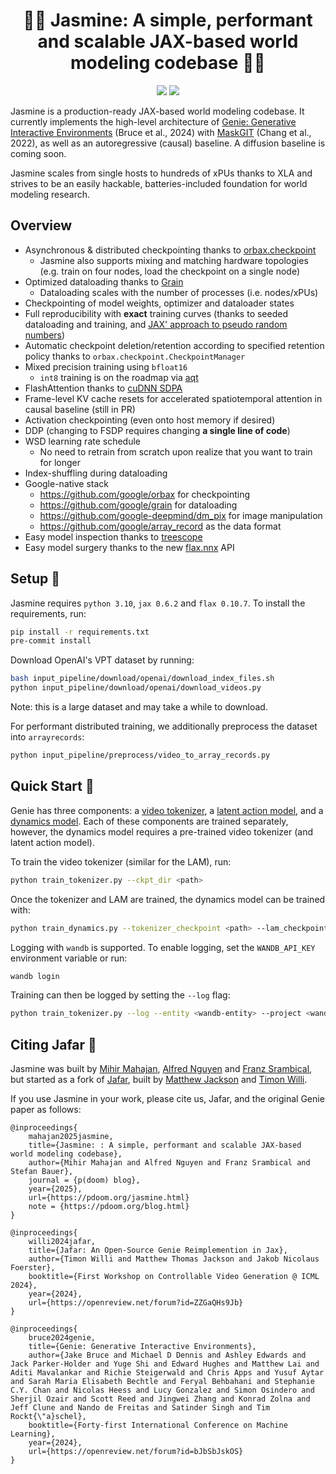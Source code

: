 <h1 align="center">🧞‍♀️ Jasmine: A simple, performant and scalable JAX-based world modeling codebase 🧞‍♀️</h1>

<p align="center">
    <a href= "https://github.com/FLAIROx/jafar/blob/main/LICENSE">
        <img src="https://img.shields.io/badge/license-Apache2.0-blue.svg" /></a>
    <a href= "https://github.com/psf/black">
        <img src="https://img.shields.io/badge/code%20style-black-000000.svg" /></a>
</p>

Jasmine is a production-ready JAX-based world modeling codebase. It currently implements the high-level architecture of [Genie: Generative Interactive Environments](https://arxiv.org/abs/2402.15391) (Bruce et al., 2024) with [MaskGIT](https://arxiv.org/abs/2202.04200) (Chang et al., 2022), as well as an autoregressive (causal) baseline. A diffusion baseline is coming soon.

Jasmine scales from single hosts to hundreds of xPUs thanks to XLA and strives to be an easily hackable, batteries-included foundation for world modeling research.

<h2 name="overview" id="overview">Overview</h2>

- Asynchronous & distributed checkpointing thanks to [orbax.checkpoint](https://github.com/google/orbax)
    - Jasmine also supports mixing and matching hardware topologies (e.g. train on four nodes, load the checkpoint on a single node)
- Optimized dataloading thanks to [Grain](https://github.com/google/grain)
    - Dataloading scales with the number of processes (i.e. nodes/xPUs)
- Checkpointing of model weights, optimizer and dataloader states
- Full reproducibility with **exact** training curves (thanks to seeded dataloading and training, and [JAX' approach to pseudo random numbers](https://docs.jax.dev/en/latest/random-numbers.html))
- Automatic checkpoint deletion/retention according to specified retention policy thanks to `orbax.checkpoint.CheckpointManager`
- Mixed precision training using `bfloat16`
    - `int8` training is on the roadmap via [aqt](https://github.com/google/aqt)
- FlashAttention thanks to [cuDNN SDPA](https://github.com/jax-ml/jax/blob/a155c5a9997924170e0067d552351a9833c12c11/jax/_src/cudnn/fused_attention_stablehlo.py#L842)
- Frame-level KV cache resets for accelerated spatiotemporal attention in causal baseline (still in PR)
- Activation checkpointing (even onto host memory if desired)
- DDP (changing to FSDP requires changing **a single line of code**)
- WSD learning rate schedule
    -  No need to retrain from scratch upon realize that you want to train for longer
- Index-shuffling during dataloading
- Google-native stack
    - https://github.com/google/orbax for checkpointing
    - https://github.com/google/grain for dataloading
    - https://github.com/google-deepmind/dm_pix for image manipulation
    - https://github.com/google/array_record as the data format
- Easy model inspection thanks to [treescope](https://github.com/google-deepmind/treescope)
- Easy model surgery thanks to the new [flax.nnx](https://flax.readthedocs.io/en/latest/guides/linen_to_nnx.html) API

<h2 name="start" id="start">Setup 🧗 </h2>

Jasmine requires `python 3.10`, `jax 0.6.2` and `flax 0.10.7`. To install the requirements, run:

```bash
pip install -r requirements.txt
pre-commit install
```

Download OpenAI's VPT dataset by running:

```bash
bash input_pipeline/download/openai/download_index_files.sh
python input_pipeline/download/openai/download_videos.py
```

Note: this is a large dataset and may take a while to download.

For performant distributed training, we additionally preprocess the dataset into `arrayrecords`:

```bash
python input_pipeline/preprocess/video_to_array_records.py
```

<h2 name="train" id="train">Quick Start 🚀 </h2>

Genie has three components: a [video tokenizer](models/tokenizer.py), a [latent action model](models/lam.py), and a [dynamics model](models/dynamics.py). Each of these components are trained separately, however, the dynamics model requires a pre-trained video tokenizer (and latent action model).

To train the video tokenizer (similar for the LAM), run:

```bash
python train_tokenizer.py --ckpt_dir <path>
```

Once the tokenizer and LAM are trained, the dynamics model can be trained with:

```bash
python train_dynamics.py --tokenizer_checkpoint <path> --lam_checkpoint <path>
```

Logging with `wandb` is supported. To enable logging, set the `WANDB_API_KEY` environment variable or run:

```bash
wandb login
```

Training can then be logged by setting the `--log` flag:

```bash
python train_tokenizer.py --log --entity <wandb-entity> --project <wandb-project>
```

<h2 name="cite" id="cite">Citing Jafar 📜 </h2>

Jasmine was built by [Mihir Mahajan](https://maharajamihir.github.io/), [Alfred Nguyen](https://avocadoali.github.io/) and [Franz Srambical](https://srambical.fr/), but started as a fork of [Jafar](https://github.com/flairox/jafar), built by [Matthew Jackson](https://matthewtjackson.com) and [Timon Willi](https://www.timonwilli.com).

If you use Jasmine in your work, please cite us, Jafar, and the original Genie paper as follows:

```
@inproceedings{
    mahajan2025jasmine,
    title={Jasmine: : A simple, performant and scalable JAX-based world modeling codebase},
    author={Mihir Mahajan and Alfred Nguyen and Franz Srambical and Stefan Bauer},
    journal = {p(doom) blog},
    year={2025},
    url={https://pdoom.org/jasmine.html}
    note = {https://pdoom.org/blog.html}
}
```
```
@inproceedings{
    willi2024jafar,
    title={Jafar: An Open-Source Genie Reimplemention in Jax},
    author={Timon Willi and Matthew Thomas Jackson and Jakob Nicolaus Foerster},
    booktitle={First Workshop on Controllable Video Generation @ ICML 2024},
    year={2024},
    url={https://openreview.net/forum?id=ZZGaQHs9Jb}
}
```
```
@inproceedings{
    bruce2024genie,
    title={Genie: Generative Interactive Environments},
    author={Jake Bruce and Michael D Dennis and Ashley Edwards and Jack Parker-Holder and Yuge Shi and Edward Hughes and Matthew Lai and Aditi Mavalankar and Richie Steigerwald and Chris Apps and Yusuf Aytar and Sarah Maria Elisabeth Bechtle and Feryal Behbahani and Stephanie C.Y. Chan and Nicolas Heess and Lucy Gonzalez and Simon Osindero and Sherjil Ozair and Scott Reed and Jingwei Zhang and Konrad Zolna and Jeff Clune and Nando de Freitas and Satinder Singh and Tim Rockt{\"a}schel},
    booktitle={Forty-first International Conference on Machine Learning},
    year={2024},
    url={https://openreview.net/forum?id=bJbSbJskOS}
}
```

